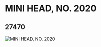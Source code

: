 # MINI HEAD, NO. 2020
## 27470
![MINI HEAD, NO. 2020](https://lc-www-live-s.legocdn.com/media/bricks/5/2/6159556.jpg)